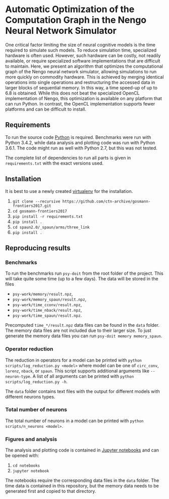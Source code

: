 # Automatic Optimization of the Computation Graph in the Nengo Neural Network Simulator

One critical factor limiting the size of neural cognitive models is the time
required to simulate such models. To reduce simulation time, specialized
hardware is often used. However, such hardware can be costly, not readily
available, or require specialized software implementations that are difficult to
maintain. Here, we present an algorithm that optimizes the computational graph
of the Nengo neural network simulator, allowing simulations to run more quickly
on commodity hardware.  This is achieved by merging identical operations into
single operations and restructuring the accessed data in larger blocks of
sequential memory. In this way, a time speed-up of up to 6.8 is obtained. While
this does not beat the specialized OpenCL implementation of Nengo, this
optimization is available on any platform that can run Python.  In contrast, the
OpenCL implementation supports fewer platforms and can be difficult to install.

## Requirements

To run the source code [Python](https://www.python.org) is required. Benchmarks
were run with Python 3.4.2, while data analysis and plotting code was run with
Python 3.6.1. The code might run as well with Python 2.7, but this was not
tested.

The complete list of dependencies to run all parts is given in
`requirements.txt` with the exact versions used.

## Installation

It is best to use a newly created [virtualenv](https://virtualenv.pypa.io/en/stable/) for the installation.

1. `git clone --recursive https://github.com/ctn-archive/gosmann-frontiers2017.git`
2. `cd gosmann-frontiers2017`
3. `pip install -r requirements.txt`
4. `pip install .`
5. `cd spaun2.0/_spaun/arms/three_link`
6. `pip install .`

## Reproducing results

### Benchmarks

To run the benchmarks run `psy-doit` from the root folder of the project. This
will take quite some time (up to a few days). The data will be stored in the
files

* `psy-work/memory/result.npz`,
* `psy-work/memory_spaun/result.npz`,
* `psy-work/time_cconv/result.npz`,
* `psy-work/time_nback/result.npz`,
* `psy-work/time_spaun/result.npz`.

Precomputed `time_*/result.npz` data files can be found in the `data` folder.
The memory data files are not included due to their larger size. To just
generate the memory data files you can run `psy-doit memory memory_spaun`.

### Operator reduction

The reduction in operators for a model can be printed with `python
scripts/log_reduction.py <model>` where model can be one of `circ_conv`,
`lorenz`, `nback`, or `spaun`. This script supports additional arguments like
`--neuron-type`. A list of all arguments can be printed with `python
scripts/log_reduction.py -h`.

The `data` folder contains text files with the output for different models with
different neurons types.

### Total number of neurons

The total number of neurons in a model can be printed with `python
scripts/n_neurons <model>`.

### Figures and analysis

The analysis and plotting code is contained in [Jupyter
notebooks](http://www.jupyter.org) and can be opened with:

1. `cd notebooks`
2. `jupyter notebook`

The notebooks require the corresponding data files in the `data` folder. The
time data is contained in this repository, but the memory data needs to be
generated first and copied to that directory.
